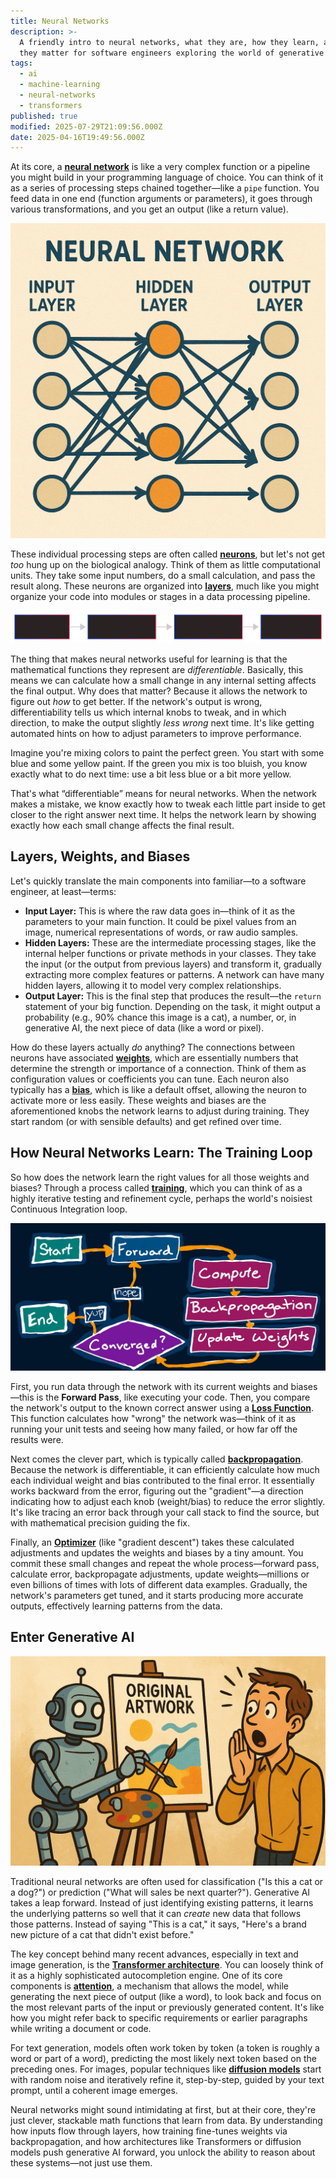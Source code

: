 ```yaml
---
title: Neural Networks
description: >-
  A friendly intro to neural networks, what they are, how they learn, and why
  they matter for software engineers exploring the world of generative AI.
tags:
  - ai
  - machine-learning
  - neural-networks
  - transformers
published: true
modified: 2025-07-29T21:09:56.000Z
date: 2025-04-16T19:49:56.000Z
---
```


At its core, a [**neural network**](https://en.wikipedia.org/wiki/Neural_network_%28machine_learning%29) is like a very complex function or a pipeline you might build in your programming language of choice. You can think of it as a series of processing steps chained together—like a `pipe` function. You feed data in one end (function arguments or parameters), it goes through various transformations, and you get an output (like a return value).

![Neural Networks](assets/neural-networks.png)

These individual processing steps are often called [**neurons**](https://www.baeldung.com/cs/neural-networks-neurons), but let's not get _too_ hung up on the biological analogy. Think of them as little computational units. They take some input numbers, do a small calculation, and pass the result along. These neurons are organized into [**layers**](https://www.geeksforgeeks.org/layers-in-artificial-neural-networks-ann/), much like you might organize your code into modules or stages in a data processing pipeline.

![Neural Network Layers](assets/neural-network-layers.svg)

The thing that makes neural networks useful for learning is that the mathematical functions they represent are _differentiable_. Basically, this means we can calculate how a small change in any internal setting affects the final output. Why does that matter? Because it allows the network to figure out _how_ to get better. If the network's output is wrong, differentiability tells us which internal knobs to tweak, and in which direction, to make the output slightly _less wrong_ next time. It's like getting automated hints on how to adjust parameters to improve performance.

Imagine you're mixing colors to paint the perfect green. You start with some blue and some yellow paint. If the green you mix is too bluish, you know exactly what to do next time: use a bit less blue or a bit more yellow.

That's what “differentiable” means for neural networks. When the network makes a mistake, we know exactly how to tweak each little part inside to get closer to the right answer next time. It helps the network learn by showing exactly how each small change affects the final result.

## Layers, Weights, and Biases

Let's quickly translate the main components into familiar—to a software engineer, at least—terms:

- **Input Layer:** This is where the raw data goes in—think of it as the parameters to your main function. It could be pixel values from an image, numerical representations of words, or raw audio samples.
- **Hidden Layers:** These are the intermediate processing stages, like the internal helper functions or private methods in your classes. They take the input (or the output from previous layers) and transform it, gradually extracting more complex features or patterns. A network can have many hidden layers, allowing it to model very complex relationships.
- **Output Layer:** This is the final step that produces the result—the `return` statement of your big function. Depending on the task, it might output a probability (e.g., 90% chance this image is a cat), a number, or, in generative AI, the next piece of data (like a word or pixel).

How do these layers actually _do_ anything? The connections between neurons have associated [**weights**](https://www.geeksforgeeks.org/the-role-of-weights-and-bias-in-neural-networks/), which are essentially numbers that determine the strength or importance of a connection. Think of them as configuration values or coefficients you can tune. Each neuron also typically has a [**bias**](https://www.geeksforgeeks.org/the-role-of-weights-and-bias-in-neural-networks/), which is like a default offset, allowing the neuron to activate more or less easily. These weights and biases are the aforementioned knobs the network learns to adjust during training. They start random (or with sensible defaults) and get refined over time.

## How Neural Networks Learn: The Training Loop

So how does the network learn the right values for all those weights and biases? Through a process called [**training**](https://developers.google.com/machine-learning/crash-course/neural-networks), which you can think of as a highly iterative testing and refinement cycle, perhaps the world's noisiest Continuous Integration loop.

![Neural Network Training Loop](assets/neural-network-training-loop.jpg)

First, you run data through the network with its current weights and biases—this is the **Forward Pass**, like executing your code. Then, you compare the network's output to the known correct answer using a [**Loss Function**](https://builtin.com/machine-learning/loss-functions). This function calculates how "wrong" the network was—think of it as running your unit tests and seeing how many failed, or how far off the results were.

Next comes the clever part, which is typically called [**backpropagation**](https://developers.google.com/machine-learning/crash-course/neural-networks/backpropagation). Because the network is differentiable, it can efficiently calculate how much each individual weight and bias contributed to the final error. It essentially works backward from the error, figuring out the "gradient"—a direction indicating how to adjust each knob (weight/bias) to reduce the error slightly. It's like tracing an error back through your call stack to find the source, but with mathematical precision guiding the fix.

Finally, an [**Optimizer**](https://www.analyticsvidhya.com/blog/2021/10/a-comprehensive-guide-on-deep-learning-optimizers/) (like "gradient descent") takes these calculated adjustments and updates the weights and biases by a tiny amount. You commit these small changes and repeat the whole process—forward pass, calculate error, backpropagate adjustments, update weights—millions or even billions of times with lots of different data examples. Gradually, the network's parameters get tuned, and it starts producing more accurate outputs, effectively learning patterns from the data.

## Enter Generative AI

![A robot artist in front of painting labeled 'Original Artwork,' with a human looking surprised.](assets/robot-painting-original-artwork.png)

Traditional neural networks are often used for classification ("Is this a cat or a dog?") or prediction ("What will sales be next quarter?"). Generative AI takes a leap forward. Instead of just identifying existing patterns, it learns the underlying patterns so well that it can _create_ new data that follows those patterns. Instead of saying "This is a cat," it says, "Here's a brand new picture of a cat that didn't exist before."

The key concept behind many recent advances, especially in text and image generation, is the [**Transformer architecture**](https://en.wikipedia.org/wiki/Transformer_%28deep_learning_architecture%29). You can loosely think of it as a highly sophisticated autocompletion engine. One of its core components is [**attention**](https://en.wikipedia.org/wiki/Attention_%28machine_learning%29), a mechanism that allows the model, while generating the next piece of output (like a word), to look back and focus on the most relevant parts of the input or previously generated content. It's like how you might refer back to specific requirements or earlier paragraphs while writing a document or code.

For text generation, models often work token by token (a token is roughly a word or part of a word), predicting the most likely next token based on the preceding ones. For images, popular techniques like [**diffusion models**](https://www.assemblyai.com/blog/diffusion-models-for-machine-learning-introduction/) start with random noise and iteratively refine it, step-by-step, guided by your text prompt, until a coherent image emerges.

Neural networks might sound intimidating at first, but at their core, they're just clever, stackable math functions that learn from data. By understanding how inputs flow through layers, how training fine-tunes weights via backpropagation, and how architectures like Transformers or diffusion models push generative AI forward, you unlock the ability to reason about these systems—not just use them.
